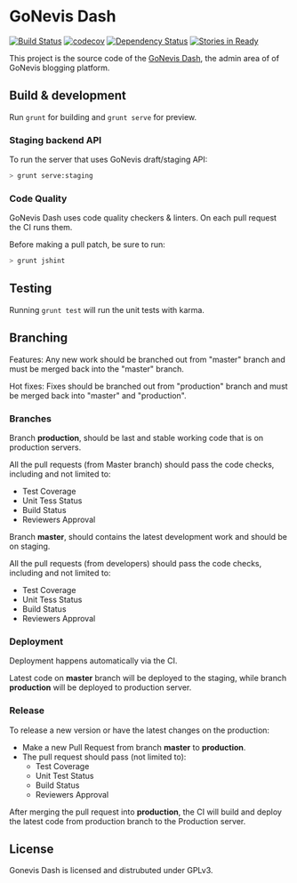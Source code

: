 # GoNevis Dash

[![Build Status](https://travis-ci.org/SavandBros/gonevis-dash.svg?branch=master)](https://travis-ci.org/SavandBros/gonevis-dash)
[![codecov](https://codecov.io/gh/SavandBros/gonevis-dash/branch/master/graph/badge.svg)](https://codecov.io/gh/SavandBros/gonevis-dash)
[![Dependency Status](https://gemnasium.com/badges/github.com/SavandBros/gonevis-dash.svg)](https://gemnasium.com/github.com/SavandBros/gonevis-dash)
[![Stories in Ready](https://badge.waffle.io/SavandBros/gonevis-dash.png?label=ready&title=Ready)](https://waffle.io/SavandBros/gonevis-dash)

This project is the source code of the [GoNevis Dash](http://dash.gonevis.com), the admin area of of GoNevis blogging platform.

## Build & development

Run `grunt` for building and `grunt serve` for preview.

### Staging backend API

To run the server that uses GoNevis draft/staging API:

```bash
> grunt serve:staging
```

### Code Quality

GoNevis Dash uses code quality checkers & linters.
On each pull request the CI runs them.

Before making a pull patch, be sure to run:

```bash
> grunt jshint
```

## Testing

Running `grunt test` will run the unit tests with karma.

## Branching

Features: Any new work should be branched out from "master" branch and must be merged back into the "master" branch.

Hot fixes: Fixes should be branched out from "production" branch and must be merged back into "master" and "production".

### Branches

Branch **production**, should be last and stable working code that is on production servers.

All the pull requests (from Master branch) should pass the code checks, including and not limited to:

* Test Coverage
* Unit Tess Status
* Build Status
* Reviewers Approval

Branch **master**, should contains the latest development work and should be on staging.

All the pull requests (from developers) should pass the code checks, including and not limited to:

* Test Coverage
* Unit Tess Status
* Build Status
* Reviewers Approval

### Deployment

Deployment happens automatically via the CI.

Latest code on **master** branch will be deployed to the staging, while branch **production** will be deployed to production server.

### Release

To release a new version or have the latest changes on the production:

* Make a new Pull Request from branch **master** to **production**.
* The pull request should pass (not limited to):
  * Test Coverage
  * Unit Test Status
  * Build Status
  * Reviewers Approval

After merging the pull request into **production**, the CI will build and deploy the latest code from production branch to the Production server.

## License

Gonevis Dash is licensed and distrubuted under GPLv3.
